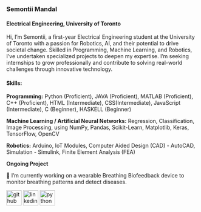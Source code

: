 ### Semontii Mandal
#### Electrical Engineering, University of Toronto
Hi, I’m Semontii, a first-year Electrical Engineering student at the University of Toronto with a passion for Robotics, AI, and their potential to drive societal change. Skilled in Programming, Machine Learning, and Robotics, I’ve undertaken specialized projects to deepen my expertise. I’m seeking internships to grow professionally and contribute to solving real-world challenges through innovative technology.


#### Skills:

**Programming:** Python (Proficient), JAVA (Proficient), MATLAB (Proficient), C++ (Proficient), HTML (Intermediate), CSS(Intermediate), JavaScript (Intermediate), C (Beginner), HASKELL (Beginner)
 
**Machine Learning / Artificial Neural Networks:** Regression, Classification, Image Processing, using NumPy, Pandas, Scikit-Learn, Matplotlib, Keras, TensorFlow, OpenCV 
 
**Robotics:** Arduino, IoT Modules, Computer Aided Design (CAD) - AutoCAD, Simulation - Simulink, Finite Element Analysis (FEA)


**Ongoing Project**

🔭 I’m currently working on a wearable Breathing Biofeedback device to monitor breathing patterns and detect diseases. 


[<img src='https://cdn.jsdelivr.net/npm/simple-icons@3.0.1/icons/github.svg' alt='github' height='40'>](https://github.com/SemontiiMandal)  [<img src='https://cdn.jsdelivr.net/npm/simple-icons@3.0.1/icons/linkedin.svg' alt='linkedin' height='40'>](https://www.linkedin.com/in/semontii-mandal/)  [<img src='https://cdn.jsdelivr.net/npm/simple-icons@3.0.1/icons/python.svg' alt='python' height='40'>](https://doi.org/10.59720/23-066)  



<!--
**SemontiiMandal/SemontiiMandal** is a ✨ _special_ ✨ repository because its `README.md` (this file) appears on your GitHub profile.

Here are some ideas to get you started:

- 🔭 I’m currently working on ...
- 🌱 I’m currently learning ...
- 👯 I’m looking to collaborate on ...
- 🤔 I’m looking for help with ...
- 💬 Ask me about ...
- 📫 How to reach me: ...
- 😄 Pronouns: ...
- ⚡ Fun fact: ...
-->
